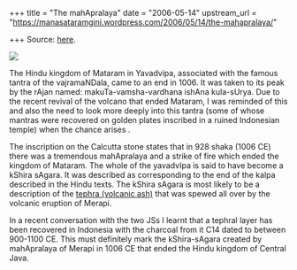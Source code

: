 +++
title = "The mahApralaya"
date = "2006-05-14"
upstream_url = "https://manasataramgini.wordpress.com/2006/05/14/the-mahapralaya/"

+++
Source: [here](https://manasataramgini.wordpress.com/2006/05/14/the-mahapralaya/).



[![](https://i2.wp.com/photos1.blogger.com/blogger/2010/410/320/Merapi.0.jpg)](http://photos1.blogger.com/blogger/2010/410/1600/Merapi.0.jpg)

The Hindu kingdom of Mataram in Yavadvipa, associated with the famous tantra of the vajramaNDala, came to an end in 1006. It was taken to its peak by the rAjan named: makuTa-vamsha-vardhana ishAna kula-sUrya. Due to the recent revival of the volcano that ended Mataram, I was reminded of this and also the need to look more deeply into this tantra (some of whose mantras were recovered on golden plates inscribed in a ruined Indonesian temple) when the chance arises . 

The inscription on the Calcutta stone states that in 928 shaka (1006 CE) there was a tremendous mahApralaya and a strike of fire which ended the kingdom of Mataram. The whole of the yavadvIpa is said to have become a kShira sAgara. It was described as corresponding to the end of the kalpa described in the Hindu texts. The kShira sAgara is most likely to be a description of the [tephra (volcanic ash)](http://volcanoes.usgs.gov/Products/Pglossary/tephra.html) that was spewed all over by the volcanic eruption of Merapi. 

In a recent conversation with the two JSs I learnt that a tephral layer has been recovered in Indonesia with the charcoal from it C14 dated to between 900-1100 CE. This must definitely mark the kShira-sAgara created by mahApralaya of Merapi in 1006 CE that ended the Hindu kingdom of Central Java.

